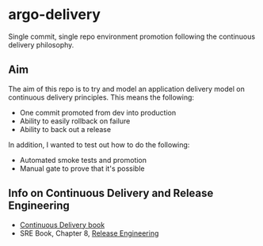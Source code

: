# argo-delivery
Single commit, single repo environment promotion following the continuous delivery philosophy.

## Aim
The aim of this repo is to try and model an application delivery model on continuous delivery principles. This means the following:
- One commit promoted from dev into production
- Ability to easily rollback on failure
- Ability to back out a release

In addition, I wanted to test out how to do the following:
- Automated smoke tests and promotion
- Manual gate to prove that it's possible

## Info on Continuous Delivery and Release Engineering
- [Continuous Delivery book](https://continuousdelivery.com/)
- SRE Book, Chapter 8, [Release Engineering](https://sre.google/sre-book/release-engineering/)